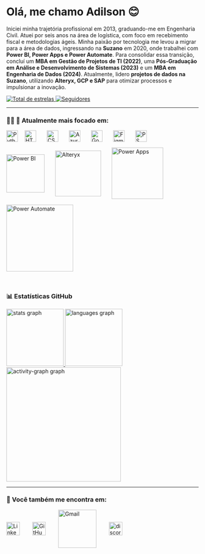 # Olá, me chamo Adilson 😊  

<div>
  <p>
   Iniciei minha trajetória profissional em 2013, graduando-me em Engenharia Civil. Atuei por seis anos na área de logística, com foco em recebimento fiscal e metodologias ágeis.   
   Minha paixão por tecnologia me levou a migrar para a área de dados, ingressando na <strong>Suzano</strong> em 2020, onde trabalhei com <strong>Power BI, Power Apps e Power Automate</strong>.  
   Para consolidar essa transição, concluí um <strong>MBA em Gestão de Projetos de TI (2022)</strong>, uma <strong>Pós-Graduação em Análise e Desenvolvimento de Sistemas (2023)</strong> e um <strong>MBA em Engenharia de Dados (2024)</strong>. 
   Atualmente, lidero <strong>projetos de dados na Suzano</strong>, utilizando <strong>Alteryx, GCP e SAP</strong> para otimizar processos e impulsionar a inovação.
  </p>
</div>
  

<p align="left">
    <a href="https://github.com/adilsonssdev?tab=repositories&sort=stargazers">
        <img 
            alt="Total de estrelas" 
            title="Total de estrelas GitHub" 
            src="https://custom-icon-badges.demolab.com/github/stars/adilsonssdev?color=55960c&style=for-the-badge&labelColor=488207&logo=star&label=estrelas"
        />
    </a>
    <a href="https://github.com/adilsonssdevich?tab=followers">
        <img 
            alt="Seguidores" 
            title="Me siga no GitHub" 
            src="https://custom-icon-badges.demolab.com/github/followers/adilsonssdev?color=236ad3&labelColor=1155ba&style=for-the-badge&logo=github&label=Seguidores&logoColor=white"
        />
    </a>
</p>

---

### 👨‍💻 🚀 Atualmente mais focado em:  

<div style="display: flex; gap: 15px; align-items: center; flex-wrap: wrap;">
  <img 
    align="left" 
    alt="Python"
    title="Python" 
    width="30px" 
    style="padding-right: 0px;" 
    src="https://cdn.jsdelivr.net/gh/devicons/devicon@latest/icons/python/python-original.svg" 
  />
  <img 
    align="left" 
    alt="HTML"
    title="HTML" 
    width="30px" 
    style="padding-right: 10px;" 
    src="https://cdn.jsdelivr.net/gh/devicons/devicon@latest/icons/html5/html5-original.svg" 
/>
<img 
    align="left" 
    alt="CSS" 
    title="CSS"
    width="30px" 
    style="padding-right: 10px;" 
    src="https://cdn.jsdelivr.net/gh/devicons/devicon@latest/icons/css3/css3-original.svg" 
/>
  <img 
    align="left" 
    alt="Azure SQL"
    title="Azure SQL" 
    width="30px" 
    style="padding-right: 10px;" 
    src="https://skillicons.dev/icons?i=mysql"
  />
  <img 
    align="left" 
    alt="Google Cloud"
    title="Google Cloud" 
    width="30px" 
    style="padding-right: 10px;" 
    src="https://cdn.jsdelivr.net/gh/devicons/devicon@latest/icons/googlecloud/googlecloud-original.svg" 
  />
    <img 
    align="left" 
    alt="Figma"
    title="Figma" 
    width="30px" 
    style="padding-right: 10px;" 
    src="https://cdn.jsdelivr.net/gh/devicons/devicon@latest/icons/figma/figma-original.svg" 
    />
 <img 
    align="left" 
    alt="PS"
    title="PS" 
    width="30px" 
    style="padding-right: 10px;" 
    src="https://skillicons.dev/icons?i=ps" 
  />
  <img 
    align="left" 
    alt="Power BI"
    title="Power BI" 
    width="100px" 
    style="padding-right: 10px;" 
    src="https://img.shields.io/badge/power_bi-F2C811?style=flat-square&logo=powerbi&logoColor=black" 
  />
  <img 
    align="left" 
    alt="Alteryx"
    title="Alteryx" 
    width="120px" 
    style="padding-right: 10px;" 
    src="https://img.shields.io/badge/Alteryx-0078D4?style=flat-square&logo=alteryx&logoColor=white" 
  />
  <img 
    align="left" 
    alt="Power Apps"
    title="Power Apps" 
    width="135px" 
    style="padding-right: 10px;" 
    src="https://img.shields.io/badge/Power%20Apps-742774?style=flat-square&logo=powerapps&logoColor=white" 
  />
  <img 
    align="left" 
    alt="Power Automate"
    title="Power Automate" 
    width="175px" 
    style="padding-right: 10px;" 
    src="https://img.shields.io/badge/Power%20Automate-0066FF?style=flat-square&logo=powerautomate&logoColor=white" 
  />
</div>

<br clear="both"/> <!-- Limpa os floats das imagens -->

### 📊 Estatísticas GitHub

<div align="left">
  <a href="https://github.com/adilsonssdev">
    <div align="left">
      <img src="https://github-readme-stats.vercel.app/api?username=adilsonssdev&hide_title=false&hide_rank=false&show_icons=true&include_all_commits=true&count_private=true&disable_animations=false&theme=dark&locale=pt-br&hide_border=false&order=1&custom_title=Minhas%20Estat%C3%ADsticas" height="150" alt="stats graph"  />
      <img src="https://github-readme-stats.vercel.app/api/top-langs?username=adilsonssdev&locale=pt-br&hide_title=false&layout=compact&card_width=320&langs_count=5&theme=dark&hide_border=false&order=2" height="150" alt="languages graph"  />
      <img src="https://github-readme-activity-graph.vercel.app/graph?username=adilsonssdev&radius=10&theme=modern-lilac&area=true&order=5&hide_border=true&hide_title=true" height="300" alt="activity-graph graph"  />
</div>
  </a>
</div>


 ---

### 🔎 Você também me encontra em:

<div style="display: flex; gap: 20px; align-items: center; flex-wrap: wrap;">
  <a href="https://www.linkedin.com/in/adilson-santos-santana-99185289/">
      <img 
        align="left" 
        alt="LinkedIn"
        title="LinkedIn" 
        width="35px" 
        style="padding-right: 10px;" 
        src="https://cdn.jsdelivr.net/gh/devicons/devicon@latest/icons/linkedin/linkedin-original.svg" 
        />
  </a>
  <a href="https://github.com/adilsonssdev">
      <img 
        align="left" 
        alt="GitHub"
        title="GitHub" 
        width="35x" 
        style="padding-right: 10px;" 
        src="https://cdn.jsdelivr.net/gh/devicons/devicon@latest/icons/github/github-original.svg"
      />
  </a>
  <a href="mailto:pradilsonsantana@gmail.com?subject=Contato&body=Olá, gostaria de falar sobre...">
     <img 
       align="left" 
       alt="Gmail"
       title="Gmail" 
       width="100px" 
       style="padding-right: 10px;" 
       src="https://img.shields.io/badge/Gmail-D14836?style=flat-square&logo=gmail&logoColor=white" 
     />
  </a>
  <a href="https://discord.com/adilsonss">
      <img 
        align="left" 
        alt="discord"
        title="discord" 
        width="35px" 
        style="padding-right: 10px;" 
        src="https://raw.githubusercontent.com/maurodesouza/profile-readme-generator/master/src/assets/icons/social/discord/default.svg"
      />
  </a>
</div>
